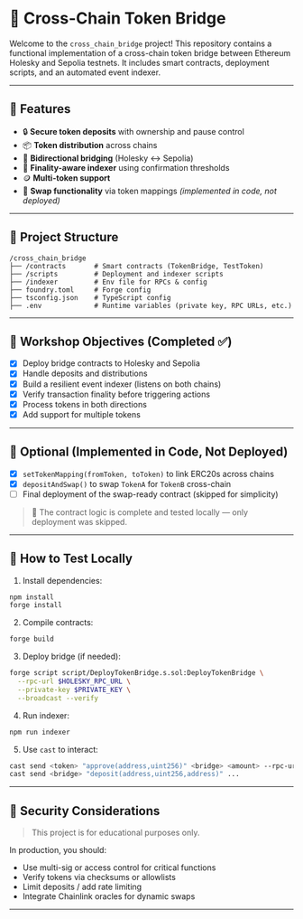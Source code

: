 # 🌉 Cross-Chain Token Bridge

Welcome to the `cross_chain_bridge` project! This repository contains a functional implementation of a cross-chain token bridge between Ethereum Holesky and Sepolia testnets. It includes smart contracts, deployment scripts, and an automated event indexer.

---

## 🚀 Features

- 🔒 **Secure token deposits** with ownership and pause control
- 📦 **Token distribution** across chains
- 🔁 **Bidirectional bridging** (Holesky ↔ Sepolia)
- 🧠 **Finality-aware indexer** using confirmation thresholds
- 🪙 **Multi-token support**
- 💱 **Swap functionality** via token mappings *(implemented in code, not deployed)*

---

## 🧱 Project Structure

```
/cross_chain_bridge
├── /contracts       # Smart contracts (TokenBridge, TestToken)
├── /scripts         # Deployment and indexer scripts
├── /indexer         # Env file for RPCs & config
├── foundry.toml     # Forge config
├── tsconfig.json    # TypeScript config
├── .env             # Runtime variables (private key, RPC URLs, etc.)
```

---

## 📜 Workshop Objectives (Completed ✅)

- [x] Deploy bridge contracts to Holesky and Sepolia
- [x] Handle deposits and distributions
- [x] Build a resilient event indexer (listens on both chains)
- [x] Verify transaction finality before triggering actions
- [x] Process tokens in both directions
- [x] Add support for multiple tokens

---

## 🧪 Optional (Implemented in Code, Not Deployed)

- [x] `setTokenMapping(fromToken, toToken)` to link ERC20s across chains
- [x] `depositAndSwap()` to swap `TokenA` for `TokenB` cross-chain
- [ ] Final deployment of the swap-ready contract (skipped for simplicity)

> 🔎 The contract logic is complete and tested locally — only deployment was skipped.

---

## 🧪 How to Test Locally

1. Install dependencies:
```bash
npm install
forge install
```

2. Compile contracts:
```bash
forge build
```

3. Deploy bridge (if needed):
```bash
forge script script/DeployTokenBridge.s.sol:DeployTokenBridge \
  --rpc-url $HOLESKY_RPC_URL \
  --private-key $PRIVATE_KEY \
  --broadcast --verify
```

4. Run indexer:
```bash
npm run indexer
```

5. Use `cast` to interact:
```bash
cast send <token> "approve(address,uint256)" <bridge> <amount> --rpc-url $RPC --private-key $KEY
cast send <bridge> "deposit(address,uint256,address)" ...
```

---

## 🔐 Security Considerations

> This project is for educational purposes only.

In production, you should:
- Use multi-sig or access control for critical functions
- Verify tokens via checksums or allowlists
- Limit deposits / add rate limiting
- Integrate Chainlink oracles for dynamic swaps

---

